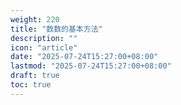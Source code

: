 ```yaml
---
weight: 220
title: "数数的基本方法"
description: ""
icon: "article"
date: "2025-07-24T15:27:00+08:00"
lastmod: "2025-07-24T15:27:00+08:00"
draft: true
toc: true
---
```




